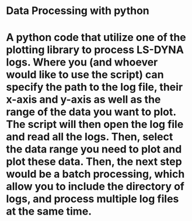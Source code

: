 # Data Processing with python
# A python code that utilize one of the plotting library to process LS-DYNA logs. Where you (and whoever would like to use the script) can specify the path to the log file, their x-axis and y-axis as well as the range of the data you want to plot. The script will then open the log file and read all the logs. Then, select the data range you need to plot and plot these data. Then, the next step would be a batch processing, which allow you to include the directory of logs, and process multiple log files at the same time.
